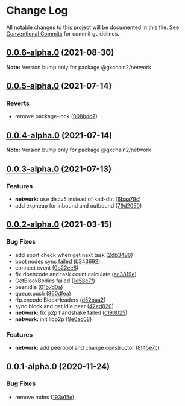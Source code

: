 # Change Log

All notable changes to this project will be documented in this file.
See [Conventional Commits](https://conventionalcommits.org) for commit guidelines.

## [0.0.6-alpha.0](https://github.com/gxchain/gxchain2/compare/v0.0.5-alpha.0...v0.0.6-alpha.0) (2021-08-30)

**Note:** Version bump only for package @gxchain2/network





## [0.0.5-alpha.0](https://github.com/gxchain/gxchain2/compare/v0.0.4-alpha.0...v0.0.5-alpha.0) (2021-07-14)

### Reverts

- remove package-lock ([008bdd7](https://github.com/gxchain/gxchain2/commit/008bdd7864503291873f907e1f872f5ac2622a9e))

## [0.0.4-alpha.0](https://github.com/gxchain/gxchain2/compare/v0.0.3-alpha.0...v0.0.4-alpha.0) (2021-07-14)

**Note:** Version bump only for package @gxchain2/network

## [0.0.3-alpha.0](https://github.com/gxchain/gxchain2/compare/v0.0.2-alpha.0...v0.0.3-alpha.0) (2021-07-13)

### Features

- **network:** use discv5 instead of kad-dht ([6baa79c](https://github.com/gxchain/gxchain2/commit/6baa79c73901359a841a265575c70ffa0951c96f))
- add expheap for inbound and outbound ([79d2050](https://github.com/gxchain/gxchain2/commit/79d2050cab21010af40c233a1c3459ead1adfd9c))

## [0.0.2-alpha.0](https://iz11ro8cf9xz/node/gxchain2/compare/v0.0.1-alpha.0...v0.0.2-alpha.0) (2021-03-15)

### Bug Fixes

- add abort check when get next task ([2db3496](https://github.com/gxchain/gxchain2/commit/2db349641d380c828710775970d810f3490e4b2e))
- boot nodes sync failed ([b343692](https://github.com/gxchain/gxchain2/commit/b34369230ea6d8ab0928053da11cfeeab9ee4cba))
- connect event ([0b22ee8](https://github.com/gxchain/gxchain2/commit/0b22ee8e05da849e9d7f5a7f2e5733b2124f5918))
- fix rlpencode and task.count calculate ([ac3819e](https://github.com/gxchain/gxchain2/commit/ac3819e0804864e441f02c4343a59f1301d222dd))
- GetBlockBodies failed ([1d58e7f](https://github.com/gxchain/gxchain2/commit/1d58e7f04c36d6d2ec58f3bca969b4d725f3a5fe))
- peer.idle ([01b7d0a](https://github.com/gxchain/gxchain2/commit/01b7d0a1d8f6f2db955ab032954b97aeb87a0212))
- queue.push ([860dfea](https://github.com/gxchain/gxchain2/commit/860dfea4949bee743a4a142cd65a2b8817386c8a))
- rlp.encode BlockHeaders ([d52baa2](https://github.com/gxchain/gxchain2/commit/d52baa28b2df0579808a76f56c6c99f55f3371a0))
- sync block and get idle peer ([42ed820](https://github.com/gxchain/gxchain2/commit/42ed8200b2c772a51d0d189ecbc2e4d226304f16))
- **network:** fix p2p handshake failed ([c19d025](https://github.com/gxchain/gxchain2/commit/c19d025d0c5975903518bf8d733c8482ca08088a))
- **network:** init libp2p ([9e0ac68](https://github.com/gxchain/gxchain2/commit/9e0ac68d68f0146af56c45a90733605851800640))

### Features

- **network:** add peerpool and change constructor ([8f45e7c](https://github.com/gxchain/gxchain2/commit/8f45e7cb8c79189919df3b8bb66753b85d51df2b))

## 0.0.1-alpha.0 (2020-11-24)

### Bug Fixes

- remove mdns ([193e15e](https://github.com/gxchain/gxchain2/commit/193e15e0c0521b692a671753e35aa6a2a4ab968a))
